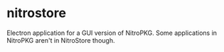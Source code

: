 # nitrostore
Electron application for a GUI version of NitroPKG. Some applications in NitroPKG aren't in NitroStore though.
